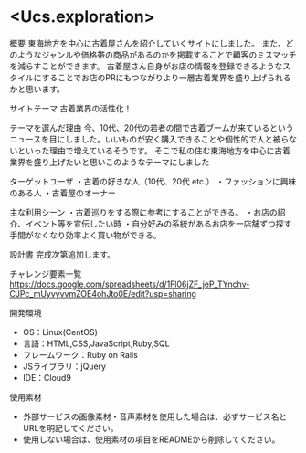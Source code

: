 # <Ucs.exploration>


概要
東海地方を中心に古着屋さんを紹介していくサイトにしました。
また、どのようなジャンルや価格帯の商品があるのかを掲載することで顧客のミスマッチを減らすことができます。
古着屋さん自身がお店の情報を登録できるようなスタイルにすることでお店のPRにもつながりより一層古着業界を盛り上げられるかと思います。


サイトテーマ
古着業界の活性化！

テーマを選んだ理由
今、10代、20代の若者の間で古着ブームが来ているというニュースを目にしました。いいものが安く購入できることや個性的で人と被らないといった理由で増えているそうです。
そこで私の住む東海地方を中心に古着業界を盛り上げたいと思いこのようなテーマにしました

ターゲットユーザ
・古着の好きな人（10代、20代 etc.）
・ファッションに興味のある人
・古着屋のオーナー

主な利用シーン
・古着巡りをする際に参考にすることができる。
・お店の紹介、イベント等を宣伝したい時
・自分好みの系統があるお店を一店舗ずつ探す手間がなくなり効率よく買い物ができる。


設計書
完成次第追加します。

チャレンジ要素一覧
https://docs.google.com/spreadsheets/d/1Fl06jZF_jeP_TYnchv-CJPc_mUyvyvvmZOE4ohJto0E/edit?usp=sharing

開発環境
- OS：Linux(CentOS)
- 言語：HTML,CSS,JavaScript,Ruby,SQL
- フレームワーク：Ruby on Rails
- JSライブラリ：jQuery
- IDE：Cloud9

使用素材
- 外部サービスの画像素材・音声素材を使用した場合は、必ずサービス名とURLを明記してください。
- 使用しない場合は、使用素材の項目をREADMEから削除してください。